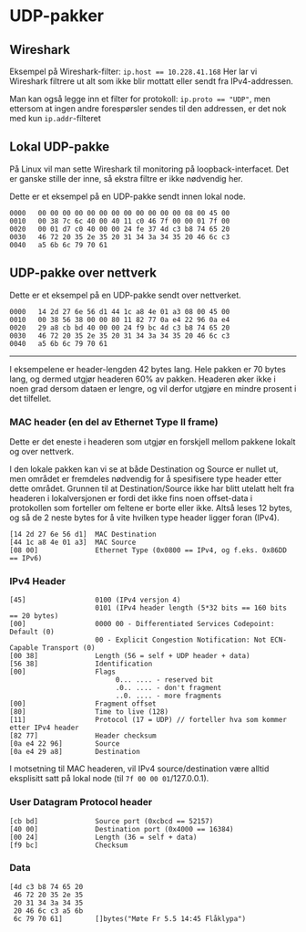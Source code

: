 # UDP-pakker

## Wireshark

Eksempel på Wireshark-filter: `ip.host == 10.228.41.168`
Her lar vi Wireshark filtrere ut alt som ikke blir mottatt eller sendt fra
IPv4-addressen.

Man kan også legge inn et filter for protokoll: `ip.proto == "UDP"`, men
ettersom at ingen andre forespørsler sendes til den addressen, er det nok med kun
`ip.addr`-filteret


## Lokal UDP-pakke

På Linux vil man sette Wireshark til monitoring på loopback-interfacet.
Det er ganske stille der inne, så ekstra filtre er ikke nødvendig her.

Dette er et eksempel på en UDP-pakke sendt innen lokal node.
```
0000   00 00 00 00 00 00 00 00 00 00 00 00 08 00 45 00
0010   00 38 7c 6c 40 00 40 11 c0 46 7f 00 00 01 7f 00
0020   00 01 d7 c0 40 00 00 24 fe 37 4d c3 b8 74 65 20
0030   46 72 20 35 2e 35 20 31 34 3a 34 35 20 46 6c c3
0040   a5 6b 6c 79 70 61
```

## UDP-pakke over nettverk

Dette er et eksempel på en UDP-pakke sendt over nettverket.

```
0000   14 2d 27 6e 56 d1 44 1c a8 4e 01 a3 08 00 45 00
0010   00 38 56 38 00 00 80 11 82 77 0a e4 22 96 0a e4
0020   29 a8 cb bd 40 00 00 24 f9 bc 4d c3 b8 74 65 20
0030   46 72 20 35 2e 35 20 31 34 3a 34 35 20 46 6c c3
0040   a5 6b 6c 79 70 61
```

---

I eksempelene er header-lengden 42 bytes lang. Hele pakken er 70 bytes lang, og dermed utgjør headeren 60% av pakken. Headeren øker ikke i noen grad dersom dataen er lengre, og vil derfor utgjøre en mindre prosent i det tilfellet.

### MAC header (en del av Ethernet Type II frame)

Dette er det eneste i headeren som utgjør en forskjell mellom pakkene lokalt og over nettverk.

I den lokale pakken kan vi se at både Destination og Source er nullet ut, men området er fremdeles nødvendig for å spesifisere type header etter dette området. Grunnen til at Destination/Source ikke har blitt utelatt helt fra headeren i lokalversjonen er fordi det ikke fins noen offset-data i protokollen som forteller om feltene er borte eller ikke. Altså leses 12 bytes, og så de 2 neste bytes for å vite hvilken type header ligger foran (IPv4).

```
[14 2d 27 6e 56 d1]  MAC Destination
[44 1c a8 4e 01 a3]  MAC Source
[08 00]              Ethernet Type (0x0800 == IPv4, og f.eks. 0x86DD == IPv6)
```

### IPv4 Header

```
[45]                 0100 (IPv4 versjon 4)
                     0101 (IPv4 header length (5*32 bits == 160 bits == 20 bytes)
[00]                 0000 00 - Differentiated Services Codepoint: Default (0)
                     00 - Explicit Congestion Notification: Not ECN-Capable Transport (0)
[00 38]              Length (56 = self + UDP header + data)
[56 38]              Identification
[00]                 Flags
                          0... .... - reserved bit
                          .0.. .... - don't fragment
                          ..0. .... - more fragments
[00]                 Fragment offset
[80]                 Time to live (128)
[11]                 Protocol (17 = UDP) // forteller hva som kommer etter IPv4 header
[82 77]              Header checksum
[0a e4 22 96]        Source
[0a e4 29 a8]        Destination
```

I motsetning til MAC headeren, vil IPv4 source/destination være alltid eksplisitt satt på lokal node (til `7f 00 00 01`/127.0.0.1).

### User Datagram Protocol header

```
[cb bd]              Source port (0xcbcd == 52157)
[40 00]              Destination port (0x4000 == 16384)
[00 24]              Length (36 = self + data)
[f9 bc]              Checksum
```

### Data

```
[4d c3 b8 74 65 20
 46 72 20 35 2e 35
 20 31 34 3a 34 35
 20 46 6c c3 a5 6b
 6c 79 70 61]        []bytes("Møte Fr 5.5 14:45 Flåklypa")
```
